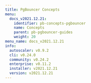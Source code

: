 ```yaml
---
title: PgBouncer Concepts
menu:
  docs_v2021.12.21:
    identifier: pb-concepts-pgbouncer
    name: Concepts
    parent: pb-pgbouncer-guides
    weight: 20
menu_name: docs_v2021.12.21
info:
  autoscaler: v0.9.2
  cli: v0.24.0
  community: v0.24.2
  enterprise: v0.11.2
  installer: v2021.12.21
  version: v2021.12.21
---
```


